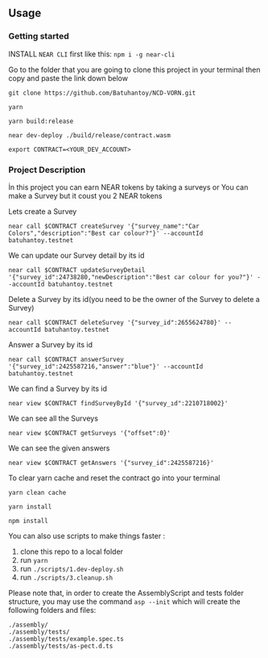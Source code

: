 ## Usage

### Getting started

INSTALL `NEAR CLI` first like this: `npm i -g near-cli`


  Go to the folder that you are going to clone this project in your terminal then copy and paste the link down below

    git clone https://github.com/Batuhantoy/NCD-VORN.git

    yarn

    yarn build:release

    near dev-deploy ./build/release/contract.wasm

    export CONTRACT=<YOUR_DEV_ACCOUNT>


### Project Description

  İn this project you can earn NEAR tokens by taking a surveys or You can make a Survey but it coust you 2 NEAR tokens

  Lets create a Survey
  
    near call $CONTRACT createSurvey '{"survey_name":"Car Colors","description":"Best car colour?"}' --accountId batuhantoy.testnet

  We can update our Survey detail by its id
  
    near call $CONTRACT updateSurveyDetail '{"survey_id":24738280,"newDescription":"Best car colour for you?"}' --accountId batuhantoy.testnet
  
  Delete a Survey by its id(you need to be the owner of the Survey to delete a Survey)
  
    near call $CONTRACT deleteSurvey '{"survey_id":2655624780}' --accountId batuhantoy.testnet

  Answer a Survey by its id
  
    near call $CONTRACT answerSurvey '{"survey_id":2425587216,"answer":"blue"}' --accountId batuhantoy.testnet

  We can find a Survey by its id
  
    near view $CONTRACT findSurveyById '{"survey_ıd":2210718002}'

  We can see all the Surveys
  
    near view $CONTRACT getSurveys '{"offset":0}'
    
  We can see the given answers
  
    near view $CONTRACT getAnswers '{"survey_id":2425587216}'







To clear yarn cache and reset the contract go into your terminal

    yarn clean cache
  
    yarn install
  
    npm install



You can also use scripts to make things faster :

1. clone this repo to a local folder
2. run `yarn`
3. run `./scripts/1.dev-deploy.sh`
5. run `./scripts/3.cleanup.sh`




Please note that, in order to create the AssemblyScript and tests folder structure, you may use the command `asp --init` which will create the following folders and files:

```
./assembly/
./assembly/tests/
./assembly/tests/example.spec.ts
./assembly/tests/as-pect.d.ts
```
